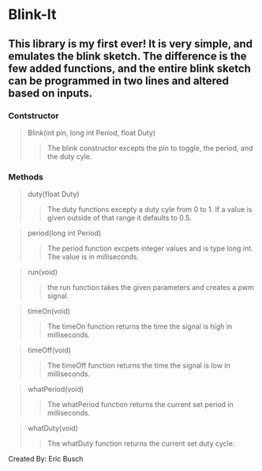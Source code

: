 # Blink-It

## This library is my first ever! It is very simple, and emulates the blink sketch. The difference is the few added functions, and the entire blink sketch can be programmed in two lines and altered based on inputs.

### Contstructor

> Blink(int pin, long int Period, float Duty) 
>> The blink constructor excepts the pin to toggle, the period, and the duty cyle.

### Methods

> duty(float Duty) 
>> The duty functions excepty a duty cyle from 0 to 1. If a value is given outside of that range it defaults to 0.5.

> period(long int Period)
>> The period function excpets integer values and is type long int. The value is in milliseconds. 

> run(void)
>> the run function takes the given parameters and creates a pwm signal.

> timeOn(void)
>> The timeOn function returns the time the signal is high in milliseconds.

> timeOff(void)
>>The timeOff function returns the time the signal is low in milliseconds.

> whatPeriod(void)
>> The whatPeriod function returns the current set period in milliseconds.

> whatDuty(void)
>> The whatDuty function returns the current set duty cycle.



Created By: Eric Busch
